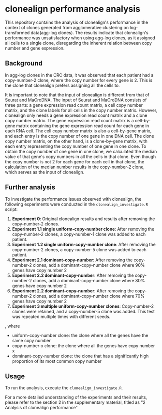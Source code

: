 # clonealign performance analysis


This repository contains the analysis of clonealign's performance in the context of clones generated from agglomerative clustering on log-transformed data(agg-log clones). The results indicate that clonealign's performance was unsatisfactory when using agg-log clones, as it assigned all cells to a single clone, disregarding the inherent relation between copy number and gene expression.

## Background
In agg-log clones in the CRC data, it was observed that each patient had a copy-number-2 clone, where the copy number for every gene is 2. This is the clone that clonealign prefers assigning all the cells to.

It is important to note that the input of clonealign is different from that of Seurat and MaCroDNA. The input of Seurat and MaCroDNA consists of three parts: a gene expression read count matrix, a cell copy number matrix, and the clone labels for all cells in the copy number matrix. However, clonealign only needs a gene expression read count matrix and a clone copy number matrix. The gene expression read count matrix is a cell-by-gene matrix containing the gene expression read count for each gene in each RNA cell. The cell copy number matrix is also a cell-by-gene matrix, and each entry is the copy number of one gene in one DNA cell. The clone copy number matrix, on the other hand, is a clone-by-gene matrix, with each entry representing the copy number of one gene in one clone. To obtain the copy number of one gene in one clone, we calculated the median value of that gene's copy numbers in all the cells in that clone. Even though the copy number is not 2 for each gene for each cell in that clone, the calculation of the median number results in the copy-number-2 clone, which serves as the input of clonealign.

## Further analysis

To investigate the performance issues observed with clonealign, the following experiments were conducted in the `clonealign_investigate.R` script:

1. **Experiment 0**: Original clonealign results and results after removing the copy-number-2 clones.
2. **Experiment 1.1 single uniform-copy-number clone**: After removing the copy-number-2 clones, a copy-number-1 clone was added to each patient.
2. **Experiment 1.2 single uniform-copy-number clone**: After removing the copy-number-2 clones, a copy-number-5 clone was added to each patient.
3. **Experiment 2.1 dominant-copy-number**: After removing the copy-number-2 clones, add a dominant-copy-number clone where 90% genes have copy number 2
4. **Experiment 2.2 dominant-copy-number**: After removing the copy-number-2 clones, add a dominant-copy-number clone where 80% genes have copy number 2
4. **Experiment 2.2 dominant-copy-number**: After removing the copy-number-2 clones, add a dominant-copy-number clone where 70% genes have copy number 2
4. **Experiment 3 multiple uniform-copy-number clones**: Copy-number-2 clones were retained, and a copy-number-5 clone was added. This test was repeated multiple times with different seeds.

, where
- uniform-copy-number clone: the clone where all the genes have the same copy number
- copy-number-x clone: the clone where all the genes have copy number x
- dominant-copy-number clone: the clone that has a significantly high proportion of its most common copy number

## Usage
To run the analysis, execute the `clonealign_investigate.R`.

For a more detailed understanding of the experiments and their results, please refer to the section 2 in the supplementary material, titled as "2 Analysis of clonealign performance"